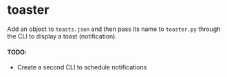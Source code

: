 # toaster

Add an object to `toasts.json` and then pass its name to `toaster.py` through the CLI to display a toast (notification).

#### TODO:

* Create a second CLI to schedule notifications
